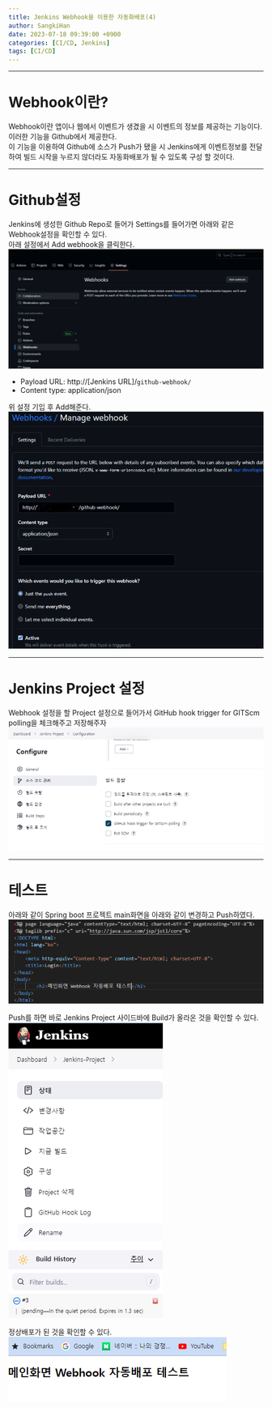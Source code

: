 ```yaml
---
title: Jenkins Webhook을 이용한 자동화배포(4)
author: SangkiHan
date: 2023-07-18 09:39:00 +0900
categories: [CI/CD, Jenkins]
tags: [CI/CD]
---
```

------------

# Webhook이란?
Webhook이란 앱이나 웹에서 이벤트가 생겼을 시 이벤트의 정보를 제공하는 기능이다.  
이러한 기능을 Github에서 제공한다.  
이 기능을 이용하여 Github에 소스가 Push가 됐을 시 Jenkins에게 이벤트정보를 전달하여 빌드 시작을 누르지 않더라도 자동화배포가 될 수 있도록 구성 할 것이다.

------------
# Github설정
Jenkins에 생성한 Github Repo로 들어가 Settings를 들어가면 아래와 같은 Webhook설정을 확인할 수 있다.  
아래 설정에서 Add webhook을 클릭한다.
![Jenkins](/assets/img/post/2023-07-18-Jenkins(4)/1.PNG)

+ Payload URL: http://[Jenkins URL]/```github-webhook/```
+ Content type: application/json

위 설정 기입 후 Add해준다.
![Jenkins](/assets/img/post/2023-07-18-Jenkins(4)/2.PNG)

------------
# Jenkins Project 설정
Webhook 설정을 할 Project 설정으로 들어가서 GitHub hook trigger for GITScm polling을 체크해주고 저장해주자
![Jenkins](/assets/img/post/2023-07-18-Jenkins(4)/3.PNG)

------------
# 테스트
아래와 같이 Spring boot 프로젝트 main화면을 아래와 같이 변경하고 Push하였다.
![Jenkins](/assets/img/post/2023-07-18-Jenkins(4)/4.PNG)

Push를 하면 바로 Jenkins Project 사이드바에 Build가 올라온 것을 확인할 수 있다.
![Jenkins](/assets/img/post/2023-07-18-Jenkins(4)/5.PNG)

정상배포가 된 것을 확인할 수 있다.
![Jenkins](/assets/img/post/2023-07-18-Jenkins(4)/6.PNG)

